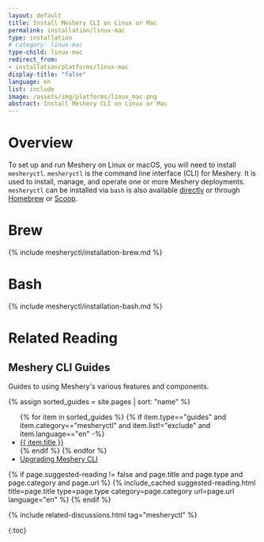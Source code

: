 ```yaml
---
layout: default
title: Install Meshery CLI on Linux or Mac
permalink: installation/linux-mac
type: installation
# category: linux-mac
type-child: linux-mac
redirect_from:
- installation/platforms/linux-mac
display-title: "false"
language: en
list: include
image: /assets/img/platforms/linux_mac.png 
abstract: Install Meshery CLI on Linux or Mac
---
```


# Overview

To set up and run Meshery on Linux or macOS, you will need to install `mesheryctl`. `mesheryctl` is the command line interface (CLI) for Meshery. It is used to install, manage, and operate one or more Meshery deployments. `mesheryctl` can be installed via `bash` is also available [directly](https://github.com/meshery/meshery/releases/latest) or through [Homebrew]({{site.baseurl}}/installation/linux-mac/brew) or [Scoop]({{site.baseurl}}/installation/windows/scoop).

# Brew

{% include mesheryctl/installation-brew.md %}

# Bash

{% include mesheryctl/installation-bash.md %}

# Related Reading

## Meshery CLI Guides

Guides to using Meshery's various features and components.

{% assign sorted_guides = site.pages | sort: "name" %}

<ul>
  {% for item in sorted_guides %}
  {% if item.type=="guides" and item.category=="mesheryctl" and item.list!="exclude" and item.language=="en" -%}
    <li><a href="{{ site.baseurl }}{{ item.url }}">{{ item.title }}</a>
    </li>
    {% endif %}
  {% endfor %}
    <li><a href="{{ site.baseurl }}/guides/upgrade#upgrading-meshery-cli">Upgrading Meshery CLI</a></li>
</ul>

{% if page.suggested-reading != false and page.title and page.type and page.category and page.url %}
{% include_cached suggested-reading.html  title=page.title type=page.type category=page.category url=page.url language="en" %}
{% endif %}

{% include related-discussions.html tag="mesheryctl" %}

{:toc}

<!-- 
1. You can either use **Bash** or **Brew** to install <a href="/guides/mesheryctl">mesheryctl</a> ( Meshery command line interface ).
2. To run **Meshery**, execute the following command.

   <pre class="codeblock-pre"><div class="codeblock">
   <div class="clipboardjs">mesheryctl system start</div></div>
   </pre>

Meshery server supports customizing authentication flow callback URL, which can be configured in the following way

<pre class="codeblock-pre"><div class="codeblock">
<div class="clipboardjs">
 $ MESHERY_SERVER_CALLBACK_URL=https://custom-host mesheryctl system start

</div></div>
</pre>
-->